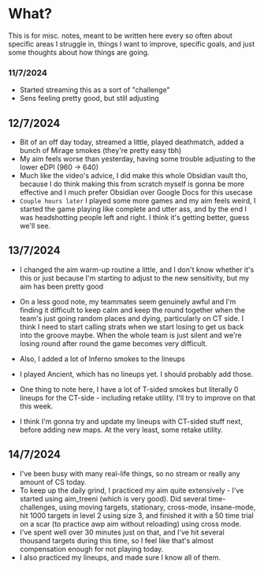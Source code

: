 # What?
This is for misc. notes, meant to be written here every so often about specific areas I struggle in, things I want to improve, specific goals, and just some thoughts about how things are going.
### 11/7/2024
- Started streaming this as a sort of "challenge"
- Sens feeling pretty good, but still adjusting
## 12/7/2024
- Bit of an off day today, streamed a little, played deathmatch, added a bunch of Mirage smokes (they're pretty easy tbh)
- My aim feels worse than yesterday, having some trouble adjusting to the lower eDPI (960 -> 640)
- Much like the video's advice, I did make this whole Obsidian vault tho, because I do think making this from scratch myself is gonna be more effective and I much prefer Obsidian over Google Docs for this usecase
- `Couple hours later` I played some more games and my aim feels weird, I started the game playing like complete and utter ass, and by the end I was headshotting people left and right. I think it's getting better, guess we'll see.
## 13/7/2024
- I changed the aim warm-up routine a little, and I don't know whether it's this or just because I'm starting to adjust to the new sensitivity, but my aim has been pretty good
- On a less good note, my teammates seem genuinely awful and I'm finding it difficult to keep calm and keep the round together when the team's just going random places and dying, particularly on CT side. I think I need to start calling strats when we start losing to get us back into the groove maybe. When the whole team is just silent and we're losing round after round the game becomes very difficult.
- Also, I added a lot of Inferno smokes to the lineups
- I played Ancient, which has no lineups yet. I should probably add those.
- One thing to note here, I have a lot of T-sided smokes but literally 0 lineups for the CT-side - including retake utility. I'll try to improve on that this week.

- I think I'm gonna try and update my lineups with CT-sided stuff next, before adding new maps. At the very least, some retake utility.
## 14/7/2024
- I've been busy with many real-life things, so no stream or really any amount of CS today.
- To keep up the daily grind, I practiced my aim quite extensively - I've started using aim_treeni (which is very good). Did several time-challenges, using moving targets, stationary, cross-mode, insane-mode, hit 1000 targets in level 2 using size 3, and finished it with a 50 time trial on a scar (to practice awp aim without reloading) using cross mode.
- I've spent well over 30 minutes just on that, and I've hit several thousand targets during this time, so I feel like that's almost compensation enough for not playing today.
- I also practiced my lineups, and made sure I know all of them.